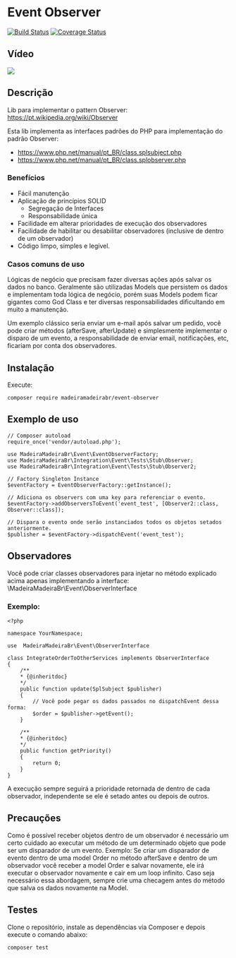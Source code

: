 # Event Observer

[![Build Status](https://travis-ci.org/rorteg/event-observer.svg?branch=master)](https://travis-ci.org/rorteg/event-observer) [![Coverage Status](https://coveralls.io/repos/github/rorteg/event-observer/badge.svg?branch=master)](https://coveralls.io/github/rorteg/event-observer?branch=master)

## Vídeo
[![](http://img.youtube.com/vi/BYww6WLgKIM/0.jpg)](http://www.youtube.com/watch?v=BYww6WLgKIM "")

## Descrição
Lib para implementar o pattern Observer: https://pt.wikipedia.org/wiki/Observer

Esta lib implementa as interfaces padrões do PHP para implementação do padrão Observer:

 - https://www.php.net/manual/pt_BR/class.splsubject.php
 - https://www.php.net/manual/pt_BR/class.splobserver.php

### Benefícios

 - Fácil manutenção
 - Aplicação de princípios SOLID
   - Segregação de Interfaces
   - Responsabilidade única
 - Facilidade em alterar prioridades de execução dos observadores
 - Facilidade de habilitar ou desabilitar observadores (inclusive de dentro de um observador)
 - Código limpo, simples e legível.

### Casos comuns de uso
Lógicas de negócio que precisam fazer diversas ações após salvar os dados no banco. Geralmente são utilizadas Models que persistem os dados e implementam toda lógica de negócio, porém suas Models podem ficar gigantes como God Class e ter diversas responsabilidades dificultando em muito a manutenção. 

Um exemplo clássico seria enviar um e-mail após salvar um pedido, você pode criar métodos (afterSave, afterUpdate) e simplesmente implementar o disparo de um evento, a responsabilidade de enviar email, notificações, etc, ficariam por conta dos observadores.

## Instalação
    
Execute:
```
composer require madeiramadeirabr/event-observer
```

## Exemplo de uso



```
// Composer autoload
require_once('vendor/autoload.php');

use MadeiraMadeiraBr\Event\EventObserverFactory;
use MadeiraMadeiraBr\Integration\Event\Tests\Stub\Observer;
use MadeiraMadeiraBr\Integration\Event\Tests\Stub\Observer2;

// Factory Singleton Instance
$eventFactory = EventObserverFactory::getInstance();

// Adiciona os observers com uma key para referenciar o evento.
$eventFactory->addObserversToEvent('event_test', [Observer2::class, Observer::class]);

// Dispara o evento onde serão instanciados todos os objetos setados anteriormente.
$publisher = $eventFactory->dispatchEvent('event_test');
```

## Observadores

Você pode criar classes observadores para injetar no método explicado acima apenas implementando a interface: \MadeiraMadeiraBr\Event\ObserverInterface

### Exemplo:
```
<?php 

namespace YourNamespace;

use  MadeiraMadeiraBr\Event\ObserverInterface

class IntegrateOrderToOtherServices implements ObserverInterface
{
    /**
    * {@inheritdoc}
    */
    public function update(SplSubject $publisher)
    {
        // Você pode pegar os dados passados no dispatchEvent dessa forma:
        $order = $publisher->getEvent();
    }

    /**
    * {@inheritdoc}
    */
    public function getPriority()
    {
        return 0;
    }
}

```

A execução sempre seguirá a prioridade retornada de dentro de cada observador, independente se ele é setado antes ou depois de outros.


## Precauções
Como é possível receber objetos dentro de um observador é necessário um certo cuidado ao executar um método de um determinado objeto que pode ser um disparador de um evento.
Exemplo: Se criar um disparador de evento dentro de uma model Order no método afterSave e dentro de um observador você receber a model Order e salvar novamente, ele irá executar o observador novamente e cair em um loop infinito. Caso seja necessário essa abordagem, sempre crie uma checagem antes do método que salva os dados novamente na Model.


## Testes
Clone o repositório, instale as dependências via Composer e depois execute o comando abaixo:
```
composer test
```

